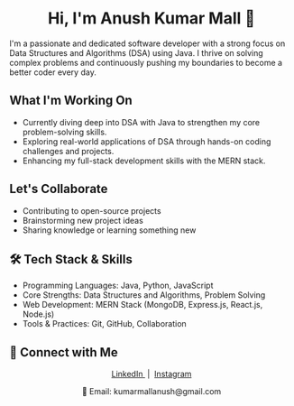 <h1 align="center">Hi, I'm Anush Kumar Mall 👋</h1>

I'm a passionate and dedicated software developer with a strong focus on Data Structures and Algorithms (DSA) using Java. I thrive on solving complex problems and continuously pushing my boundaries to become a better coder every day.

##  What I'm Working On
-  Currently diving deep into DSA with Java to strengthen my core problem-solving skills.
-  Exploring real-world applications of DSA through hands-on coding challenges and projects.
-  Enhancing my full-stack development skills with the MERN stack.

##  Let's Collaborate
-  Contributing to open-source projects
-  Brainstorming new project ideas
-  Sharing knowledge or learning something new

## 🛠 Tech Stack & Skills
- Programming Languages: Java, Python, JavaScript
- Core Strengths: Data Structures and Algorithms, Problem Solving
- Web Development: MERN Stack (MongoDB, Express.js, React.js, Node.js)
- Tools & Practices: Git, GitHub, Collaboration

## 🔗 Connect with Me
<p align="center"> <a href="https://www.linkedin.com/in/anush-kumar-mall-433547300?utm_source=share&utm_campaign=share_via&utm_content=profile&utm_medium=android_app"> LinkedIn </a> &nbsp;|&nbsp; <a href="https://www.instagram.com/anushkumar13?igsh=NWc5a3VwbHN3bzZ0"> Instagram </a> </p> <p align="center"> 📧 Email: kumarmallanush@gmail.com </p>



